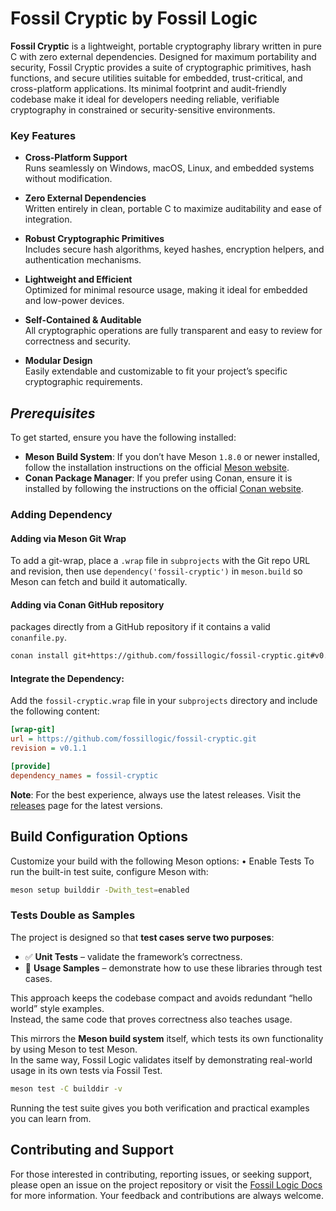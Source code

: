 # **Fossil Cryptic by Fossil Logic**

**Fossil Cryptic** is a lightweight, portable cryptography library written in pure C with zero external dependencies. Designed for maximum portability and security, Fossil Cryptic provides a suite of cryptographic primitives, hash functions, and secure utilities suitable for embedded, trust-critical, and cross-platform applications. Its minimal footprint and audit-friendly codebase make it ideal for developers needing reliable, verifiable cryptography in constrained or security-sensitive environments.

### Key Features

- **Cross-Platform Support**  
  Runs seamlessly on Windows, macOS, Linux, and embedded systems without modification.

- **Zero External Dependencies**  
  Written entirely in clean, portable C to maximize auditability and ease of integration.

- **Robust Cryptographic Primitives**  
  Includes secure hash algorithms, keyed hashes, encryption helpers, and authentication mechanisms.

- **Lightweight and Efficient**  
  Optimized for minimal resource usage, making it ideal for embedded and low-power devices.

- **Self-Contained & Auditable**  
  All cryptographic operations are fully transparent and easy to review for correctness and security.

- **Modular Design**  
  Easily extendable and customizable to fit your project’s specific cryptographic requirements.

## ***Prerequisites***

To get started, ensure you have the following installed:

- **Meson Build System**: If you don’t have Meson `1.8.0` or newer installed, follow the installation instructions on the official [Meson website](https://mesonbuild.com/Getting-meson.html).
- **Conan Package Manager**: If you prefer using Conan, ensure it is installed by following the instructions on the official [Conan website](https://docs.conan.io/en/latest/installation.html).

### Adding Dependency

#### Adding via Meson Git Wrap

To add a git-wrap, place a `.wrap` file in `subprojects` with the Git repo URL and revision, then use `dependency('fossil-cryptic')` in `meson.build` so Meson can fetch and build it automatically.

#### Adding via Conan GitHub repository

 packages directly from a GitHub repository if it contains a valid `conanfile.py`.

```bash
conan install git+https://github.com/fossillogic/fossil-cryptic.git#v0.1.1 --name fossil_cryptic --build=missing
```

#### Integrate the Dependency:

Add the `fossil-cryptic.wrap` file in your `subprojects` directory and include the following content:

```ini
[wrap-git]
url = https://github.com/fossillogic/fossil-cryptic.git
revision = v0.1.1

[provide]
dependency_names = fossil-cryptic
```

**Note**: For the best experience, always use the latest releases. Visit the [releases](https://github.com/fossillogic/fossil-cryptic/releases) page for the latest versions.

## Build Configuration Options

Customize your build with the following Meson options:
	•	Enable Tests
To run the built-in test suite, configure Meson with:

```sh
meson setup builddir -Dwith_test=enabled
```

### Tests Double as Samples

The project is designed so that **test cases serve two purposes**:

- ✅ **Unit Tests** – validate the framework’s correctness.  
- 📖 **Usage Samples** – demonstrate how to use these libraries through test cases.  

This approach keeps the codebase compact and avoids redundant “hello world” style examples.  
Instead, the same code that proves correctness also teaches usage.  

This mirrors the **Meson build system** itself, which tests its own functionality by using Meson to test Meson.  
In the same way, Fossil Logic validates itself by demonstrating real-world usage in its own tests via Fossil Test.  

```bash
meson test -C builddir -v
```

Running the test suite gives you both verification and practical examples you can learn from.

## Contributing and Support

For those interested in contributing, reporting issues, or seeking support, please open an issue on the project repository or visit the [Fossil Logic Docs](https://fossillogic.com/docs) for more information. Your feedback and contributions are always welcome.